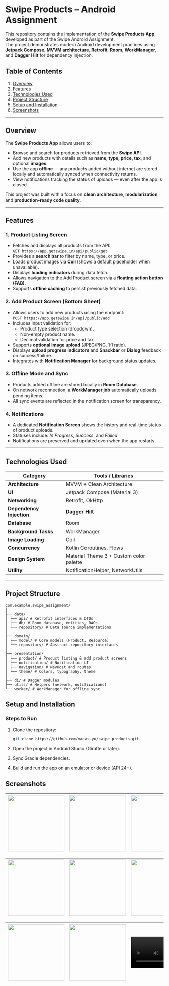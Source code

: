 # Swipe Products – Android Assignment

This repository contains the implementation of the **Swipe Products App**, developed as part of the Swipe Android Assignment.  
The project demonstrates modern Android development practices using **Jetpack Compose**, **MVVM architecture**, **Retrofit**, **Room**, **WorkManager**, and **Dagger Hilt** for dependency injection.

## Table of Contents
1. [Overview](#overview)  
2. [Features](#features)  
3. [Technologies Used](#technologies-used)  
4. [Project Structure](#project-structure)  
5. [Setup and Installation](#setup-and-installation)  
6. [Screenshots](#screenshots)  

---

## Overview

The **Swipe Products App** allows users to:
- Browse and search for products retrieved from the **Swipe API**.  
- Add new products with details such as **name, type, price, tax**, and optional **images**.  
- Use the app **offline** — any products added without internet are stored locally and automatically synced when connectivity returns.  
- View notifications tracking the status of uploads — even after the app is closed.

This project was built with a focus on **clean architecture**, **modularization**, and **production-ready code quality**.

---

## Features

### 1. Product Listing Screen
- Fetches and displays all products from the API:  
  `GET https://app.getswipe.in/api/public/get`
- Provides a **search bar** to filter by name, type, or price.  
- Loads product images via **Coil** (shows a default placeholder when unavailable).  
- Displays **loading indicators** during data fetch.  
- Allows navigation to the Add Product screen via a **floating action button (FAB)**.  
- Supports **offline caching** to persist previously fetched data.

### 2. Add Product Screen (Bottom Sheet)
- Allows users to add new products using the endpoint:  
  `POST https://app.getswipe.in/api/public/add`
- Includes input validation for:
  - Product type selection (dropdown).  
  - Non-empty product name.  
  - Decimal validation for price and tax.  
- Supports **optional image upload** (JPEG/PNG, 1:1 ratio).  
- Displays **upload progress indicators** and **Snackbar** or **Dialog** feedback on success/failure.  
- Integrates with **Notification Manager** for background status updates.

### 3. Offline Mode and Sync
- Products added offline are stored locally in **Room Database**.  
- On network reconnection, a **WorkManager job** automatically uploads pending items.  
- All sync events are reflected in the notification screen for transparency.

### 4. Notifications
- A dedicated **Notification Screen** shows the history and real-time status of product uploads.  
- Statuses include: *In Progress*, *Success*, and *Failed*.  
- Notifications are preserved and updated even when the app restarts.

---

## Technologies Used

| Category | Tools / Libraries |
|-----------|------------------|
| **Architecture** | MVVM + Clean Architecture |
| **UI** | Jetpack Compose (Material 3) |
| **Networking** | Retrofit, OkHttp |
| **Dependency Injection** | **Dagger Hilt** |
| **Database** | Room |
| **Background Tasks** | WorkManager |
| **Image Loading** | Coil |
| **Concurrency** | Kotlin Coroutines, Flows |
| **Design System** | Material Theme 3 + Custom color palette |
| **Utility** | NotificationHelper, NetworkUtils |

---

## Project Structure
```
com.example.swipe_assignment/
│
├── data/
│ ├── api/ # Retrofit interfaces & DTOs
│ ├── db/ # Room database, entities, DAOs
│ └── repository/ # Data source implementations
│
├── domain/
│ ├── model/ # Core models (Product, Resource)
│ └── repository/ # Abstract repository interfaces
│
├── presentation/
│ ├── product/ # Product listing & add product screens
│ ├── notification/ # Notification UI
│ ├── navigation/ # NavHost and routes
│ └── theme/ # Colors, typography, theme
│
├── di/ # Dagger modules
├── utils/ # Helpers (network, notifications)
└── worker/ # WorkManager for offline sync
```
## Setup and Installation

### Steps to Run
1. Clone the repository:
   ```bash
   git clone https://github.com/manas-yu/swipe_products.git
2. Open the project in Android Studio (Giraffe or later).

3. Sync Gradle dependencies.

4. Build and run the app on an emulator or device (API 24+).

## Screenshots

| <img src="sample/img1.jpeg" width="180"/> | <img src="sample/img2.jpeg" width="180"/> | <img src="sample/img3.jpeg" width="180"/> |
|:------------------------------------------:|:------------------------------------------:|:------------------------------------------:|

| <img src="sample/img4.jpeg" width="180"/> |  <img src="sample/img.png" width="180"/>| <img src="sample/img6.jpeg" width="180"/> |
|:------------------------------------------:|:------------------------------------------:|:------------------------------------------:|

| <img src="sample/img7.jpeg" width="180"/> | <img src="sample/img5.jpeg" width="180"/> |  <video src="https://github.com/user-attachments/assets/947a88a7-91b2-4926-b7ee-163b1d7745bd" width="200" controls></video> |
|:------------------------------------------:|:------------------------------------------:|:------------------------------------------:|









